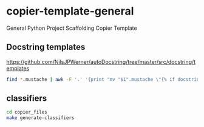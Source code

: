# copier-template-general

General Python Project Scaffolding Copier Template

## Docstring templates

https://github.com/NilsJPWerner/autoDocstring/tree/master/src/docstring/templates

```bash
find *.mustache | awk -F '.' '{print "mv "$1".mustache \"{% if docstring_template == '\''"$1"'\'' %}"$1".mustache{% endif %}\""}'
```



## classifiers

```bash
cd copier_files
make generate-classifiers
```



